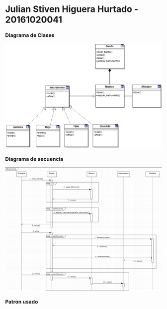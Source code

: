 <h1> Julian Stiven Higuera Hurtado - 20161020041 </h1>


<h3> Diagrama de Clases </h3>
<img src="/Diagramas/DiagramaClases.png"/>


<h3> Diagrama de secuencia </h3>
<img src="/Diagramas/secuenciafix.png"/>


<h3> Patron usado </h3>

